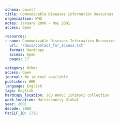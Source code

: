 ```yaml
---
schema: pacelf
title: Communicable Diseases Information Resources
organization: WHO
notes: January 2000 - May 2001
access: Open

resources:
- name: Communicable Diseases Information Resources
  url: '/docs/contact_for_access.txt'
  format: Hardcopy
  access: Open
  pages: 17
 
category: Other
access: Open
journal: No journal available.
publisher: WHO
language: English 
tags: English 
hardcopy_location: JCU WHOCC Ichimori collection
work_location: Multicountry Global
year: 2001
decade: 2000
PacELF_ID: 1728
---
```

